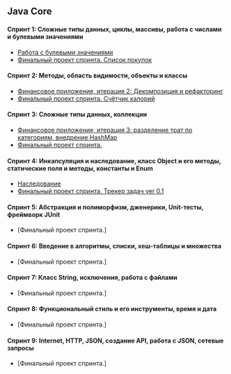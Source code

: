 ## Java Core
#### Спринт 1: Сложные типы данных, циклы, массивы, работа с числами и булевыми значениями
- [Работа с булевыми значениями](https://github.com/Sylaman/oldFrog)
- [Финальный проект спринта. Список покупок](https://github.com/Sylaman/Yandex-Practicum-Sprint-1)

#### Спринт 2: Методы, область видимости, объекты и классы
- [Финансовое приложение, итерация 2: Декомпозиция и рефакторинг](https://github.com/Sylaman/Financial-app.git)
- [Финальный проект спринта. Счётчик калорий](https://github.com/Sylaman/Yandex-Practicum-Sprint-2.git)

#### Спринт 3: Сложные типы данных, коллекции
- [Финансовое приложение, итерация 3: разделение трат по категориям, внедрение HashMap](https://github.com/Sylaman/Financial_app-v3.git)
- [Финальный проект спринта.](https://github.com/Sylaman/Yandex-Practicum-Sprint-3.git)

#### Спринт 4: Инкапсуляция и наследование, класс Object и его методы, статические поля и методы, константы и Enum
- [Наследование](https://github.com/Sylaman/SOUPER-3000.git)
- [Финальный проект спринта. Трекер задач ver 0.1](https://github.com/Sylaman/Yandex-Practicum-Sprint-4.git)

#### Спринт 5: Абстракция и полиморфизм, дженерики, Unit-тесты, фреймворк JUnit 
- [Финальный проект спринта.]

#### Спринт 6: Введение в алгоритмы, списки, хеш-таблицы и множества 
- [Финальный проект спринта.]

#### Спринт 7: Класс String, исключения, работа с файлами
- [Финальный проект спринта.]

#### Спринт 8: Функциональный стиль и его инструменты, время и дата
- [Финальный проект спринта.]

#### Спринт 9: Internet, HTTP, JSON, создание API, работа с JSON, сетевые запросы
- [Финальный проект спринта.]



